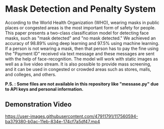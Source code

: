 # Mask Detection and Penalty System

According to the World Health Organization (WHO), wearing masks 
in public places or congested areas is the most important form of
safety for people. This paper presents a two-class classification model 
for detecting face masks, such as "mask detected" and "no mask 
detected." We achieved an accuracy of 98.89% using deep learning 
and 97.5% using machine learning. If a person is not wearing a mask, 
then that person has to pay the fine using the "Payment ID" received 
via text message and these messages are sent with the help of face-recognition. The model will work with static images as well as a live 
video stream. It is also possible to provide mass screening, and it can 
be used in congested or crowded areas such as stores, malls, and 
colleges, and others.

**P.S. : Some files are not available in this repository like "messase.py" due to API keys and personal information.**


## Demonstration Video


https://user-images.githubusercontent.com/47911791/117560594-ba379380-b0ac-11eb-834e-174cf7a5df47.mp4

